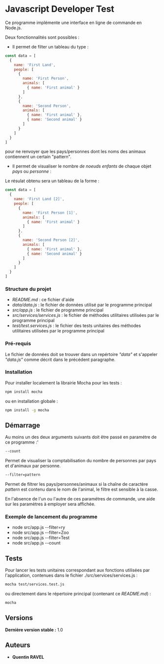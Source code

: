# Javascript Developer Test

Ce programme implémente une interface en ligne de commande en Node.js.

Deux fonctionnalités sont possibles :

- Il permet de filter un tableau du type :

```Javascript
const data = [
  {
    name: 'First Land',
    people: [
      {
        name: 'First Person',
        animals: [
          { name: 'First animal' }
        ]
      },
      {
        name: 'Second Person',
        animals: [
          { name: 'First animal' },
          { name: 'Second animal' }
        ]
      }
    ]
  }
]
```

pour ne renvoyer que les pays/personnes dont les noms des animaux contiennent un certain "pattern".

- Il permet de visualiser le nombre *de noeuds enfants* de chaque objet *pays* ou *personne* :

Le résulat obtenu sera un tableau de la forme :

```Javascript
const data = [
  {
    name: 'First Land [2]',
    people: [
      {
        name: 'First Person [1]',
        animals: [
          { name: 'First animal' }
        ]
      },
      {
        name: 'Second Person [2]',
        animals: [
          { name: 'First animal' },
          { name: 'Second animal' }
        ]
      }
    ]
  }
]
```

### Structure du projet

- *README.md* : ce fichier d'aide
- *data/data.js* : le fichier de données utilisé par le programme principal
- *src/app.js* : le fichier de programme principal
- *src/services/services.js* : le fichier de méthodes utilitaires utilisées par le programme principal
- *test/test.services.js* : le fichier des tests unitaires des méthodes utilitaires utilisées par le programme principal

### Pré-requis

Le fichier de données doit se trouver dans un repértoire *"data"* et s'appeler *"data.js"* comme décrit dans le précédent paragraphe.

### Installation

Pour installer localement la librairie Mocha pour les tests :

```bash
npm install mocha
```

ou en installation globale :

```bash
npm install -g mocha
```

## Démarrage

Au moins un des deux arguments suivants doit être passé en paramétre de ce programme :'

```bash
--count
```

Permet de visualiser la comptabilisation du nombre de personnes par pays et d'animaux par personne.

```bash
--filter=pattern
```

Permet de filtrer les pays/personnes/animaux si la chaîne de caractère *pattern* est contenu dans le nom de l'animal, le filtre est sensible à la casse.

En l'absence de l'un ou l'autre de ces paramétres de commande, une aide sur les paramètres à employer sera affichée.

### Exemple de lancement du programme

- node src/app.js --filter=ry
- node src/app.js --filter=Zoo
- node src/app.js --filter=Test
- node src/app.js --count

## Tests

Pour lancer les tests unitaires correspondant aux fonctions utilisées par l'application, contenues dans le fichier ./src/services/services.js :

```bash
mocha test/services.test.js
```

ou directement dans le répertoire principal (contenant ce _README.md_) :

```bash
mocha
```

## Versions

**Dernière version stable :** 1.0

## Auteurs

- **Quentin RAVEL**
